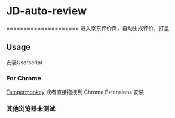 # JD-auto-review
=====================
进入京东评价页，自动生成评价，打星

Usage
-----
安装Userscript

### For Chrome

[Tampermonkey](https://chrome.google.com/webstore/detail/dhdgffkkebhmkfjojejmpbldmpobfkfo)
或者直接拖拽到 Chrome Extensions 安装

### 其他浏览器未测试
